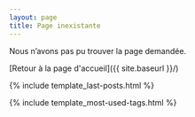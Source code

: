 ```yaml
---
layout: page
title: Page inexistante
---
```


Nous n’avons pas pu trouver la page demandée. 

[Retour à la page d'accueil]({{ site.baseurl }}/)

<!-- Section - Last posts -->
{% include template_last-posts.html %}

<!-- Section - Most used tags -->
{% include template_most-used-tags.html %}
